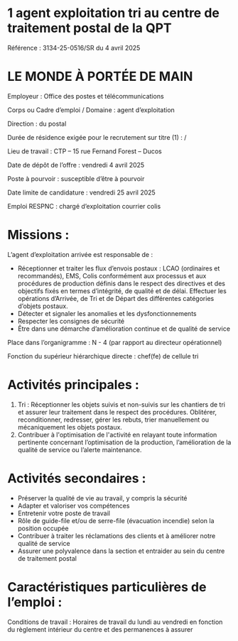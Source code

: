 # 1 agent exploitation tri au centre de traitement postal de la QPT

Référence : 3134-25-0516/SR du 4 avril 2025

# LE MONDE À PORTÉE DE MAIN

Employeur : Office des postes et télécommunications

Corps ou Cadre d’emploi / Domaine : agent d’exploitation

Direction : du postal

Durée de résidence exigée pour le recrutement sur titre (1) : /

Lieu de travail : CTP – 15 rue Fernand Forest – Ducos

Date de dépôt de l’offre : vendredi 4 avril 2025

Poste à pourvoir : susceptible d’être à pourvoir

Date limite de candidature : vendredi 25 avril 2025

Emploi RESPNC : chargé d’exploitation courrier colis

# Missions :

L’agent d’exploitation arrivée est responsable de :

- Réceptionner et traiter les flux d’envois postaux : LCAO (ordinaires et recommandés), EMS, Colis conformément aux processus et aux procédures de production définis dans le respect des directives et des objectifs fixés en termes d’intégrité, de qualité et de délai. Effectuer les opérations d’Arrivée, de Tri et de Départ des différentes catégories d’objets postaux.
- Détecter et signaler les anomalies et les dysfonctionnements
- Respecter les consignes de sécurité
- Être dans une démarche d’amélioration continue et de qualité de service

Place dans l’organigramme : N - 4 (par rapport au directeur opérationnel)

Fonction du supérieur hiérarchique directe : chef(fe) de cellule tri

# Activités principales :

1. Tri : Réceptionner les objets suivis et non-suivis sur les chantiers de tri et assurer leur traitement dans le respect des procédures. Oblitérer, reconditionner, redresser, gérer les rebuts, trier manuellement ou mécaniquement les objets postaux.
2. Contribuer à l'optimisation de l'activité en relayant toute information pertinente concernant l’optimisation de la production, l’amélioration de la qualité de service ou l’alerte maintenance.

# Activités secondaires :

- Préserver la qualité de vie au travail, y compris la sécurité
- Adapter et valoriser vos compétences
- Entretenir votre poste de travail
- Rôle de guide-file et/ou de serre-file (évacuation incendie) selon la position occupée
- Contribuer à traiter les réclamations des clients et à améliorer notre qualité de service
- Assurer une polyvalence dans la section et entraider au sein du centre de traitement postal

# Caractéristiques particulières de l’emploi :

Conditions de travail : Horaires de travail du lundi au vendredi en fonction du règlement intérieur du centre et des permanences à assurer